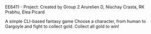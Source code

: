 EE6411 - Project: Created by Group 2
Arurelien D, Nischay Crasta, RK Prabhu, Elea Picard

A simple CLI-based fantasy game
Choose a character, from human to Gargoyle
and fight to collect gold. Collect all gold
to win!